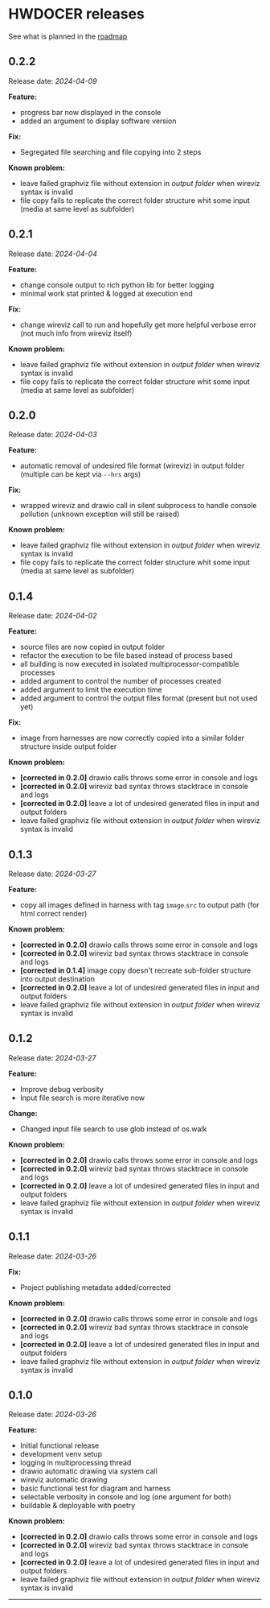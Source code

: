 # HWDOCER releases

See what is planned in the [roadmap][roadmap_file]

## 0.2.2

Release date: _2024-04-09_

**Feature:**

- progress bar now displayed in the console
- added an argument to display software version

**Fix:**

- Segregated file searching and file copying into 2 steps

**Known problem:**

- leave failed graphviz file without extension in _output folder_ when wireviz syntax is invalid
- file copy fails to replicate the correct folder structure whit some input (media at same level as subfolder)

## 0.2.1

Release date: _2024-04-04_

**Feature:**

- change console output to rich python lib for better logging
- minimal work stat printed & logged at execution end

**Fix:**

- change wireviz call to run and hopefully get more helpful verbose error (not much info from wireviz itself)

**Known problem:**

- leave failed graphviz file without extension in _output folder_ when wireviz syntax is invalid
- file copy fails to replicate the correct folder structure whit some input (media at same level as subfolder)

## 0.2.0

Release date: _2024-04-03_

**Feature:**

- automatic removal of undesired file format (wireviz) in output folder (multiple can be kept via `--hrs` args)

**Fix:**

- wrapped wireviz and drawio call in silent subprocess to handle console pollution (unknown exception will still be raised)

**Known problem:**

- leave failed graphviz file without extension in _output folder_ when wireviz syntax is invalid
- file copy fails to replicate the correct folder structure whit some input (media at same level as subfolder)

## 0.1.4

Release date: _2024-04-02_

**Feature:**

- source files are now copied in output folder
- refactor the execution to be file based instead of process based
- all building is now executed in isolated multiprocessor-compatible processes
- added argument to control the number of processes created
- added argument to limit the execution time
- added argument to control the output files format (present but not used yet)

**Fix:**

- image from harnesses are now correctly copied into a similar folder structure inside output folder

**Known problem:**

- **[corrected in 0.2.0]** drawio calls throws some error in console and logs
- **[corrected in 0.2.0]** wireviz bad syntax throws stacktrace in console and logs
- **[corrected in 0.2.0]** leave a lot of undesired generated files in input and output folders
- leave failed graphviz file without extension in _output folder_ when wireviz syntax is invalid

## 0.1.3

Release date: _2024-03-27_

**Feature:**

- copy all images defined in harness with tag `image`.`src` to output path (for html correct render)

**Known problem:**

- **[corrected in 0.2.0]** drawio calls throws some error in console and logs
- **[corrected in 0.2.0]** wireviz bad syntax throws stacktrace in console and logs
- **[corrected in 0.1.4]** image copy doesn't recreate sub-folder structure into output destination
- **[corrected in 0.2.0]** leave a lot of undesired generated files in input and output folders
- leave failed graphviz file without extension in _output folder_ when wireviz syntax is invalid

## 0.1.2

Release date: _2024-03-27_

**Feature:**

- Improve debug verbosity
- Input file search is more iterative now

**Change:**

- Changed input file search to use glob instead of os.walk

**Known problem:**

- **[corrected in 0.2.0]** drawio calls throws some error in console and logs
- **[corrected in 0.2.0]** wireviz bad syntax throws stacktrace in console and logs
- **[corrected in 0.2.0]** leave a lot of undesired generated files in input and output folders
- leave failed graphviz file without extension in _output folder_ when wireviz syntax is invalid

## 0.1.1

Release date: _2024-03-26_

**Fix:**

- Project publishing metadata added/corrected

**Known problem:**

- **[corrected in 0.2.0]** drawio calls throws some error in console and logs
- **[corrected in 0.2.0]** wireviz bad syntax throws stacktrace in console and logs
- **[corrected in 0.2.0]** leave a lot of undesired generated files in input and output folders
- leave failed graphviz file without extension in _output folder_ when wireviz syntax is invalid

## 0.1.0

Release date: _2024-03-26_

**Feature:**

- Initial functional release
- development venv setup
- logging in multiprocessing thread
- drawio automatic drawing via system call
- wireviz automatic drawing
- basic functional test for diagram and harness
- selectable verbosity in console and log (one argument for both)
- buildable & deployable with poetry

**Known problem:**

- **[corrected in 0.2.0]** drawio calls throws some error in console and logs
- **[corrected in 0.2.0]** wireviz bad syntax throws stacktrace in console and logs
- **[corrected in 0.2.0]** leave a lot of undesired generated files in input and output folders
- leave failed graphviz file without extension in _output folder_ when wireviz syntax is invalid

---

[roadmap_file]: roadmap.md
